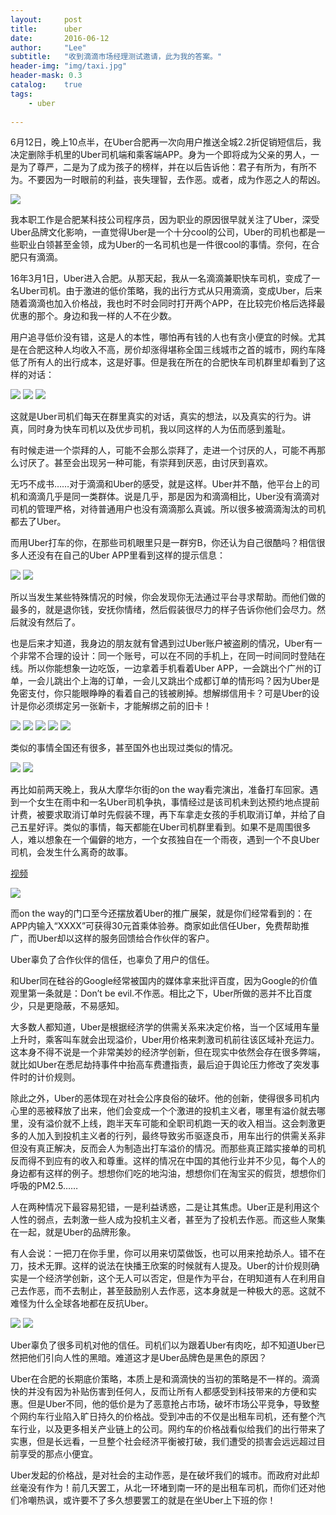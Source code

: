 ```yaml
---
layout:     post
title:      uber
date:       2016-06-12
author:     "Lee"
subtitle:   "收到滴滴市场经理测试邀请，此为我的答案。"
header-img: "img/taxi.jpg"
header-mask: 0.3
catalog:    true
tags:
    - uber
    
---
```

6月12日，晚上10点半，在Uber合肥再一次向用户推送全城2.2折促销短信后，我决定删除手机里的Uber司机端和乘客端APP。身为一个即将成为父亲的男人，一是为了尊严，二是为了成为孩子的榜样，并在以后告诉他：君子有所为，有所不为。不要因为一时眼前的利益，丧失理智，去作恶。或者，成为作恶之人的帮凶。

![](http://7xo8he.com1.z0.glb.clouddn.com/3.pic.jpg)

我本职工作是合肥某科技公司程序员，因为职业的原因很早就关注了Uber，深受Uber品牌文化影响，一直觉得Uber是一个十分cool的公司，Uber的司机也都是一些职业白领甚至金领，成为Uber的一名司机也是一件很cool的事情。奈何，在合肥只有滴滴。

16年3月1日，Uber进入合肥。从那天起，我从一名滴滴兼职快车司机，变成了一名Uber司机。由于激进的低价策略，我的出行方式从只用滴滴，变成Uber，后来随着滴滴也加入价格战，我也时不时会同时打开两个APP，在比较完价格后选择最优惠的那个。身边和我一样的人不在少数。

用户追寻低价没有错，这是人的本性，哪怕再有钱的人也有贪小便宜的时候。尤其是在合肥这种人均收入不高，房价却涨得堪称全国三线城市之首的城市，网约车降低了所有人的出行成本，这是好事。但是我在所在的合肥快车司机群里却看到了这样的对话：

![](http://7xo8he.com1.z0.glb.clouddn.com/4.pic%E5%89%AF%E6%9C%AC.jpg)
![](http://7xo8he.com1.z0.glb.clouddn.com/6.pic.jpg)
![](http://7xo8he.com1.z0.glb.clouddn.com/7.pic.jpg)

这就是Uber司机们每天在群里真实的对话，真实的想法，以及真实的行为。讲真，同时身为快车司机以及优步司机，我以同这样的人为伍而感到羞耻。

有时候走进一个崇拜的人，可能不会那么崇拜了，走进一个讨厌的人，可能不再那么讨厌了。甚至会出现另一种可能，有崇拜到厌恶，由讨厌到喜欢。

无巧不成书……对于滴滴和Uber的感受，就是这样。Uber并不酷，他平台上的司机和滴滴几乎是同一类群体。说是几乎，那是因为和滴滴相比，Uber没有滴滴对司机的管理严格，对待普通用户也没有滴滴那么真诚。所以很多被滴滴淘汰的司机都去了Uber。

而用Uber打车的你，在那些司机眼里只是一群穷B，你还认为自己很酷吗？相信很多人还没有在自己的Uber APP里看到这样的提示信息：

![](http://7xo8he.com1.z0.glb.clouddn.com/8.pic.jpg)
![](http://7xo8he.com1.z0.glb.clouddn.com/9.pic.jpg)

所以当发生某些特殊情况的时候，你会发现你无法通过平台寻求帮助。而他们做的最多的，就是退你钱，安抚你情绪，然后假装很尽力的样子告诉你他们会尽力。然后就没有然后了。

也是后来才知道，我身边的朋友就有曾遇到过Uber账户被盗刷的情况，Uber有一个非常不合理的设计：同一个账号，可以在不同的手机上，在同一时间同时登陆在线。所以你能想象一边吃饭，一边拿着手机看着Uber APP，一会跳出个广州的订单，一会儿跳出个上海的订单，一会儿又跳出个成都订单的情形吗？因为Uber是免密支付，你只能眼睁睁的看着自己的钱被刷掉。想解绑信用卡？可是Uber的设计是你必须绑定另一张新卡，才能解绑之前的旧卡！

![](http://ww3.sinaimg.cn/mw690/5fdc4f28gw1f1bybub0qhj20k00zk7b8.jpg)
![](http://ww3.sinaimg.cn/mw690/5fdc4f28gw1f1bybvhdsvj20k00zkdo6.jpg)
![](http://ww3.sinaimg.cn/mw690/5fdc4f28gw1f1bybx31hij20k00zkwlp.jpg)
![](http://ww3.sinaimg.cn/mw690/5fdc4f28gw1f1bybvx3l6j20k00zkq7e.jpg)
![](http://ww2.sinaimg.cn/mw690/5fdc4f28gw1f1byc87rhmj20ku112qd4.jpg)


类似的事情全国还有很多，甚至国外也出现过类似的情况。

![](http://ww3.sinaimg.cn/mw690/5fdc4f28gw1f1h3np8fkcj20ku112tf6.jpg)
![](http://7xo8he.com1.z0.glb.clouddn.com/10.pic_hd.jpg)

再比如前两天晚上，我从大摩华尔街的on the way看完演出，准备打车回家。遇到一个女生在雨中和一名Uber司机争执，事情经过是该司机未到达预约地点提前计费，被要求取消订单时先假装不理，再下车拿走女孩的手机取消订单，并给了自己五星好评。类似的事情，每天都能在Uber司机群里看到。如果不是周围很多人，难以想象在一个偏僻的地方，一个女孩独自在一个雨夜，遇到一个不良Uber司机，会发生什么离奇的故事。

[视频](http://www.miaopai.com/show/ECaxZ0sEQs7Ji~W~0PZNww__.htm)

![](http://7xo8he.com1.z0.glb.clouddn.com/16.pic%E5%89%AF%E6%9C%AC.jpg)

而on the way的门口至今还摆放着Uber的推广展架，就是你们经常看到的：在APP内输入“XXXX”可获得30元首乘体验券。商家如此信任Uber，免费帮助推广，而Uber却以这样的服务回馈给合作伙伴的客户。

Uber辜负了合作伙伴的信任，也辜负了用户的信任。

和Uber同在硅谷的Google经常被国内的媒体拿来批评百度，因为Google的价值观里第一条就是：Don’t be evil.不作恶。相比之下，Uber所做的恶并不比百度少，只是更隐蔽，不易感知。

大多数人都知道，Uber是根据经济学的供需关系来决定价格，当一个区域用车量上升时，乘客叫车就会出现溢价，Uber用价格来刺激司机前往该区域补充运力。这本身不得不说是一个非常美妙的经济学创新，但在现实中依然会存在很多弊端，就比如Uber在悉尼劫持事件中抬高车费遭指责，最后迫于舆论压力修改了突发事件时的计价规则。

除此之外，Uber的恶体现在对社会公序良俗的破坏。他的创新，使得很多司机内心里的恶被释放了出来，他们会变成一个个激进的投机主义者，哪里有溢价就去哪里，没有溢价就不上线，跑半天车可能和全职司机跑一天的收入相当。这会刺激更多的人加入到投机主义者的行列，最终导致劣币驱逐良币，用车出行的供需关系非但没有真正解决，反而会人为制造出打车溢价的情况。而那些真正踏实接单的司机反而得不到应有的收入和尊重。这样的情况在中国的其他行业并不少见，每个人的身边都有这样的例子。想想你们吃的地沟油，想想你们在淘宝买的假货，想想你们呼吸的PM2.5……

人在两种情况下最容易犯错，一是利益诱惑，二是让其焦虑。Uber正是利用这个人性的弱点，去刺激一些人成为投机主义者，甚至为了投机去作恶。而这些人聚集在一起，就是Uber的品牌形象。

有人会说：一把刀在你手里，你可以用来切菜做饭，也可以用来抢劫杀人。错不在刀，技术无罪。这样的说法在快播王欣案的时候就有人提及。Uber的计价规则确实是一个经济学创新，这个无人可以否定，但是作为平台，在明知道有人在利用自己去作恶，而不去制止，甚至鼓励别人去作恶，这本身就是一种极大的恶。这就不难怪为什么全球各地都在反抗Uber。

![](http://7xo8he.com1.z0.glb.clouddn.com/AP_978786577385.JPG)
![](http://7xo8he.com1.z0.glb.clouddn.com/09euuber-pic-articleLarge.jpg)

Uber辜负了很多司机对他的信任。司机们以为跟着Uber有肉吃，却不知道Uber已然把他们引向人性的黑暗。难道这才是Uber品牌色是黑色的原因？

Uber在合肥的长期底价策略，本质上是和滴滴快的当初的策略是不一样的。滴滴快的并没有因为补贴伤害到任何人，反而让所有人都感受到科技带来的方便和实惠。但是Uber不同，他的低价是为了恶意抢占市场，破坏市场公平竞争，导致整个网约车行业陷入旷日持久的价格战。受到冲击的不仅是出租车司机，还有整个汽车行业，以及更多相关产业链上的公司。网约车的价格战看似给我们的出行带来了实惠，但是长远看，一旦整个社会经济平衡被打破，我们遭受的损害会远远超过目前享受的那点小便宜。

Uber发起的价格战，是对社会的主动作恶，是在破坏我们的城市。而政府对此却丝毫没有作为！前几天罢工，从北一环堵到南一环的是出租车司机，而你们还对他们冷嘲热讽，或许要不了多久想要罢工的就是在坐Uber上下班的你！